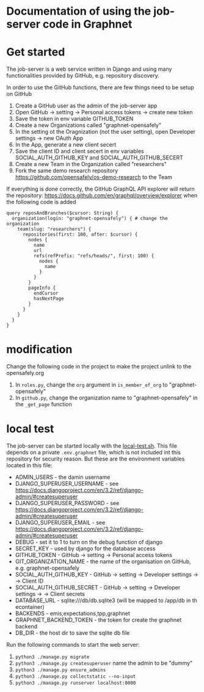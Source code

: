 # Documentation of using the job-server code in Graphnet

# Get started

The job-server is a web service written in Django and using many functionalities provided by GitHub, e.g. repository discovery.

In order to use the GitHub functions, there are few things need to be setup on GitHub

1. Create a GitHub user as the admin of the job-server app
2. Open GitHub -> setting -> Personal access tokens -> create new token
3. Save the token in env variable GITHUB_TOKEN
4. Create a new Organizations called "graphnet-opensafely"
5. In the setting ot the Oragnization (not the user setting), open Developer settings -> new OAuth App
6. In the App, generate a new client secert
7. Save the client ID and client secert in env variables SOCIAL_AUTH_GITHUB_KEY and SOCIAL_AUTH_GITHUB_SECERT
5. Create a new Team in the Organization called "researchers"
6. Fork the same demo research repository https://github.com/opensafely/os-demo-research to the Team

If everything is done correctly, the GitHub GraphQL API explorer will return the repository:
https://docs.github.com/en/graphql/overview/explorer
when the following code is added

```
query reposAndBranches($cursor: String) {
  organization(login: "graphnet-opensafely") { # change the organization
    team(slug: "researchers") {
      repositories(first: 100, after: $cursor) {
        nodes {
          name
          url
          refs(refPrefix: "refs/heads/", first: 100) {
            nodes {
              name
            }
          }
        }
        pageInfo {
          endCursor
          hasNextPage
        }
      }
    }
  }
}
```

# modification

Change the following code in the project to make the project unlink to the opensafely.org

1. In `roles.py`, change the `org` argument in `is_member_of_org` to "graphnet-opensafely"
2. In `github.py`, change the organization name to "graphnet-opensafely" in the `_get_page` function

# local test

The job-server can be started locally with the [local-test.sh](./local-test.sh). This file depends on a private `.env.graphnet` file, which is not included int this repository for security reason. But these are the environment variables located in this file:

- ADMIN_USERS - the damin username
- DJANGO_SUPERUSER_USERNAME - see https://docs.djangoproject.com/en/3.2/ref/django-admin/#createsuperuser
- DJANGO_SUPERUSER_PASSWORD - see https://docs.djangoproject.com/en/3.2/ref/django-admin/#createsuperuser
- DJANGO_SUPERUSER_EMAIL - see https://docs.djangoproject.com/en/3.2/ref/django-admin/#createsuperuser
- DEBUG - set it to 1 to turn on the debug function of django
- SECRET_KEY - used by django for the database access
- GITHUB_TOKEN - GitHub -> setting -> Personal access tokens
- GIT_ORGANIZATION_NAME - the name of the organisation on GitHub, e.g. graphnet-opensafely
- SOCIAL_AUTH_GITHUB_KEY - GitHub -> setting -> Developer settings -> <the App> -> Client ID
- SOCIAL_AUTH_GITHUB_SECRET - GitHub -> setting -> Developer settings -> <the App> -> Client secrets
- DATABASE_URL - sqlite:///db/db.sqlite3 (will be mapped to /app/db in th econtainer)
- BACKENDS - emis,expectations,tpp,graphnet
- GRAPHNET_BACKEND_TOKEN - the token for create the graphnet backend 
- DB_DIR - the host dir to save the sqlite db file


Run the following commands to start the web server:

1. `python3 ./manage.py migrate`
2. `python3 ./manage.py createsuperuser` name the admin to be "dummy"
3. `python3 ./manage.py ensure_admins`
4. `python3 ./manage.py collectstatic --no-input`
5. `python3 ./manage.py runserver localhost:8000`
